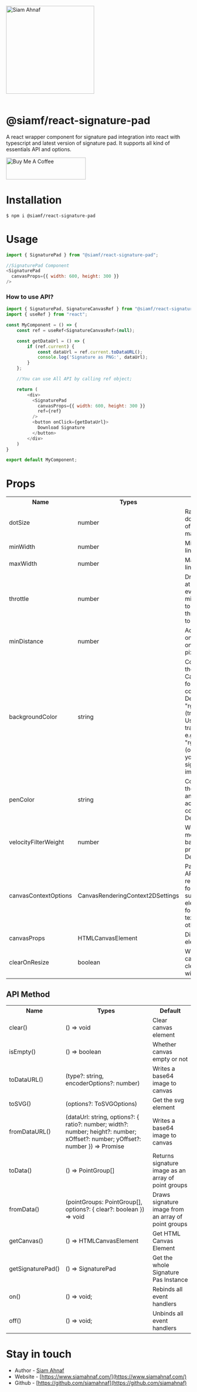 <br/>
<picture>
  <source media="(prefers-color-scheme: dark)" srcset="https://res.cloudinary.com/dub0dpenl/image/upload/v1731780157/Personal%20Logo/logo-white_e6fujz.png">
  <source media="(prefers-color-scheme: light)" srcset="https://res.cloudinary.com/dub0dpenl/image/upload/v1731780152/Personal%20Logo/logo-dark_qqwrqu.png">
  <img alt="Siam Ahnaf" src="https://res.cloudinary.com/dub0dpenl/image/upload/v1731780152/Personal%20Logo/logo-dark_qqwrqu.png" height="auto" width="240">
</picture> 
<br/> <br/>

# @siamf/react-signature-pad
A react wrapper component for signature pad integration into react with typescript and latest version of signature pad. It supports all kind of essentials API and options.

<a href="https://www.buymeacoffee.com/siamahnaf" target="_blank"><img src="https://cdn.buymeacoffee.com/buttons/v2/default-yellow.png" alt="Buy Me A Coffee" style="height: 60px !important;width: 217px !important;" ></a>

# Installation

```bash
$ npm i @siamf/react-signature-pad
```

# Usage

```javascript
import { SignaturePad } from "@siamf/react-signature-pad";

//SignaturePad Component
<SignaturePad
  canvasProps={{ width: 600, height: 300 }}
/>
```

### How to use API?

```javascript
import { SignaturePad, SignatureCanvasRef } from "@siamf/react-signature-pad";
import { useRef } from "react";

const MyComponent = () => {
    const ref = useRef<SignatureCanvasRef>(null);

    const getDataUrl = () => {
        if (ref.current) {
            const dataUrl = ref.current.toDataURL();
            console.log('Signature as PNG:', dataUrl);
        }
    };

    //You can use All API by calling ref object;

    return (
        <div>
          <SignaturePad
            canvasProps={{ width: 600, height: 300 }}
            ref={ref}
          />
          <button onClick={getDataUrl}>
            Download Signature
          </button>
        </div>
    )
}

export default MyComponent;
````


# Props

<table width="100%">
  <tr>
    <th> Name </th>
    <th> Types </th>
    <th> Description </th>
  </tr>
  <tr>
    <td> dotSize </td>
    <td> number </td>
    <td> Radius of a single dot. Also the width of the start of a mark. </td>
  </tr>
   <tr>
    <td> minWidth </td>
    <td> number </td>
    <td> Minimum width of a line. Defaults to 0.5. </td>
  </tr>
   <tr>
    <td> maxWidth </td>
    <td> number </td>
    <td> Maximum width of a line. Defaults to 2.5. </td>
  </tr>
   <tr>
    <td> throttle </td>
    <td> number </td>
    <td> Draw the next point at most once per every x milliseconds. Set it to 0 to turn off throttling. Defaults to 16. </td>
  </tr>
   <tr>
    <td> minDistance </td>
    <td> number </td>
    <td> Add the next point only if the previous one is farther than x pixels. Defaults to 5. </td>
  </tr>
  <tr>
    <td> backgroundColor </td>
    <td> string </td>
    <td> Color used to clear the background. Can be any color format accepted by context.fillStyle. Defaults to "rgba(0,0,0,0)" (transparent black). Use a non-transparent color e.g. "rgb(255,255,255)" (opaque white) if you'd like to save signatures as JPEG images. </td>
  </tr>
  <tr>
    <td> penColor </td>
    <td> string </td>
    <td> Color used to draw the lines. Can be any color format accepted by context.fillStyle. Defaults to "black". </td>
  </tr>
  <tr>
    <td> velocityFilterWeight </td>
    <td> number </td>
    <td> Weight used to modify new velocity based on the previous velocity. Defaults to 0.7.</td>
  </tr>
  <tr>
    <td> canvasContextOptions </td>
    <td> CanvasRenderingContext2DSettings </td>
    <td> Part of the Canvas API, provides the 2D rendering context for the drawing surface of a canvas element. It is used for drawing shapes, text, images, and other objects</td>
  </tr>
  <tr>
    <td> canvasProps </td>
    <td> HTMLCanvasElement </td>
    <td> Direct canvas html element props </td>
  </tr>
  <tr>
    <td> clearOnResize </td>
    <td> boolean </td>
    <td> Whether or not the canvas should be cleared when the window resizes </td>
  </tr>
</table>

## API Method

<table width="100%">
  <tr>
    <th> Name </th>
    <th> Types </th>
    <th> Default </th>
  </tr>
  <tr>
    <td> clear() </td>
    <td> () => void </td>
    <td> Clear canvas element </td>
  </tr>
   <tr>
    <td> isEmpty() </td>
    <td> () => boolean </td>
    <td> Whether canvas empty or not </td>
  </tr>
   <tr>
    <td> toDataURL() </td>
    <td> (type?: string, encoderOptions?: number) </td>
    <td> Writes a base64 image to canvas </td>
  </tr>
   <tr>
    <td> toSVG() </td>
    <td> (options?: ToSVGOptions) </td>
    <td> Get the svg element </td>
  </tr>
   <tr>
    <td> fromDataURL() </td>
    <td> (dataUrl: string, options?: { ratio?: number; width?: number; height?: number; xOffset?: number; yOffset?: number }) => Promise<void> </td>
    <td> Writes a base64 image to canvas </td>
  </tr>
  <tr>
    <td> toData() </td>
    <td> () => PointGroup[] </td>
    <td> Returns signature image as an array of point groups </td>
  </tr>
   <tr>
    <td> fromData() </td>
    <td> (pointGroups: PointGroup[], options?: { clear?: boolean }) => void </td>
    <td> Draws signature image from an array of point groups </td>
  </tr>
  <tr>
    <td> getCanvas() </td>
    <td> () => HTMLCanvasElement </td>
    <td> Get HTML Canvas Element </td>
  </tr>
  <tr>
    <td> getSignaturePad() </td>
    <td> () => SignaturePad </td>
    <td> Get the whole Signature Pas Instance </td>
  </tr>
  <tr>
    <td> on() </td>
    <td> () => void; </td>
    <td> Rebinds all event handlers </td>
  </tr>
   <tr>
    <td> off() </td>
    <td> () => void; </td>
    <td> Unbinds all event handlers </td>
  </tr>
</table>

# Stay in touch

- Author - [Siam Ahnaf](https://www.siamahnaf.com/)
- Website - [https://www.siamahnaf.com/](https://www.siamahnaf.com/)
- Github - [https://github.com/siamahnaf](https://github.com/siamahnaf)
